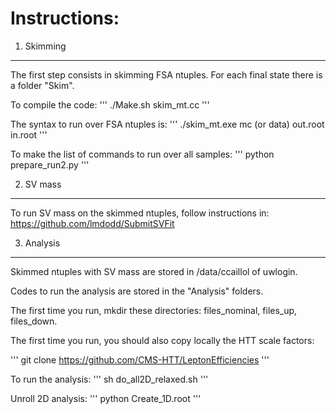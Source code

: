 Instructions:
=============


1) Skimming 
-----------

The first step consists in skimming FSA ntuples. For each final state there is a folder "Skim".

To compile the code: 
'''
./Make.sh skim_mt.cc
'''

The syntax to run over FSA ntuples is: 
'''
./skim_mt.exe mc (or data) out.root in.root
'''

To make the list of commands to run over all samples: 
'''
python prepare_run2.py
'''

2) SV mass
----------

To run SV mass on the skimmed ntuples, follow instructions in:
https://github.com/lmdodd/SubmitSVFit

3) Analysis
-----------

Skimmed ntuples with SV mass are stored in /data/ccaillol of uwlogin.

Codes to run the analysis are stored in the "Analysis" folders.

The first time you run, mkdir these directories: files_nominal, files_up, files_down.

The first time you run, you should also copy locally the HTT scale factors:

'''
git clone https://github.com/CMS-HTT/LeptonEfficiencies
'''

To run the analysis: 
'''
sh do_all2D_relaxed.sh
'''

Unroll 2D analysis: 
'''
python Create_1D.root
'''

